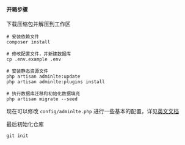 #### 开箱步骤
下载压缩包并解压到工作区
```shell script
# 安装依赖文件
composer install

# 修改配置文件，并新建数据库
cp .env.example .env

# 安装静态资源文件
php artisan adminlte:update
php artisan adminlte:plugins install

# 执行数据库迁移和初始化数据填充
php artisan migrate --seed
```

现在可以修改 `config/adminlte.php` 进行一些基本的配置，详见[英文文档](https://github.com/jeroennoten/Laravel-AdminLTE/blob/master/README.md)

最后初始化仓库
```shell script
git init
```
